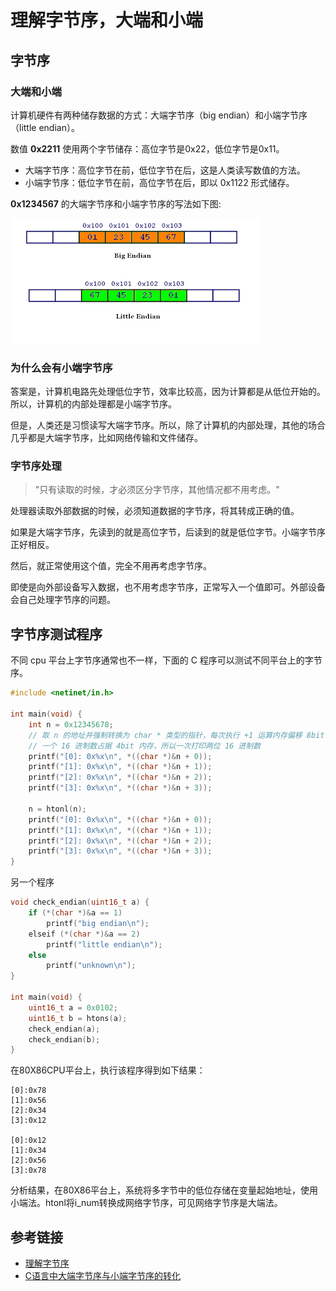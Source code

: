 # 理解字节序，大端和小端


## 字节序

### 大端和小端

计算机硬件有两种储存数据的方式：大端字节序（big endian）和小端字节序（little endian）。

数值 **0x2211** 使用两个字节储存：高位字节是0x22，低位字节是0x11。

* 大端字节序：高位字节在前，低位字节在后，这是人类读写数值的方法。
* 小端字节序：低位字节在前，高位字节在后，即以 0x1122 形式储存。

**0x1234567** 的大端字节序和小端字节序的写法如下图:

![字节序](/images/byteorder.png)

### 为什么会有小端字节序

答案是，计算机电路先处理低位字节，效率比较高，因为计算都是从低位开始的。所以，计算机的内部处理都是小端字节序。

但是，人类还是习惯读写大端字节序。所以，除了计算机的内部处理，其他的场合几乎都是大端字节序，比如网络传输和文件储存。

### 字节序处理

> "只有读取的时候，才必须区分字节序，其他情况都不用考虑。"

处理器读取外部数据的时候，必须知道数据的字节序，将其转成正确的值。

如果是大端字节序，先读到的就是高位字节，后读到的就是低位字节。小端字节序正好相反。

然后，就正常使用这个值，完全不用再考虑字节序。

即使是向外部设备写入数据，也不用考虑字节序，正常写入一个值即可。外部设备会自己处理字节序的问题。

## 字节序测试程序

不同 cpu 平台上字节序通常也不一样，下面的 C 程序可以测试不同平台上的字节序。

``` c
#include <netinet/in.h>

int main(void) {
    int n = 0x12345678;
    // 取 n 的地址并强制转换为 char * 类型的指针，每次执行 +1 运算内存偏移 8bit
    // 一个 16 进制数占据 4bit 内存，所以一次打印两位 16 进制数
    printf("[0]: 0x%x\n", *((char *)&n + 0));
    printf("[1]: 0x%x\n", *((char *)&n + 1));
    printf("[2]: 0x%x\n", *((char *)&n + 2));
    printf("[3]: 0x%x\n", *((char *)&n + 3));

    n = htonl(n);
    printf("[0]: 0x%x\n", *((char *)&n + 0));
    printf("[1]: 0x%x\n", *((char *)&n + 1));
    printf("[2]: 0x%x\n", *((char *)&n + 2));
    printf("[3]: 0x%x\n", *((char *)&n + 3));
}
```

另一个程序

``` c
void check_endian(uint16_t a) {
    if (*(char *)&a == 1)
        printf("big endian\n");
    elseif (*(char *)&a == 2)
        printf("little endian\n");
    else 
        printf("unknown\n");
}

int main(void) {
    uint16_t a = 0x0102;
    uint16_t b = htons(a);
    check_endian(a);
    check_endian(b);
}
```

在80X86CPU平台上，执行该程序得到如下结果：   
```
[0]:0x78  
[1]:0x56   
[2]:0x34   
[3]:0x12  

[0]:0x12   
[1]:0x34   
[2]:0x56   
[3]:0x78  
```

分析结果，在80X86平台上，系统将多字节中的低位存储在变量起始地址，使用小端法。htonl将i_num转换成网络字节序，可见网络字节序是大端法。

## 参考链接

* [理解字节序](http://www.ruanyifeng.com/blog/2016/11/byte-order.html)
* [C语言中大端字节序与小端字节序的转化](https://blog.csdn.net/yishengzhiai005/article/details/39672529)

